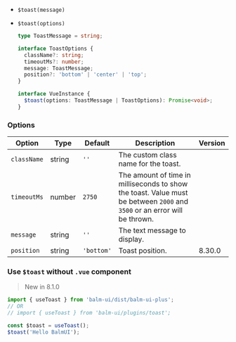 - `$toast(message)`
- `$toast(options)`

  ```ts
  type ToastMessage = string;

  interface ToastOptions {
    className?: string;
    timeoutMs?: number;
    message: ToastMessage;
    position?: 'bottom' | 'center' | 'top';
  }

  interface VueInstance {
    $toast(options: ToastMessage | ToastOptions): Promise<void>;
  }
  ```

### Options

| Option      | Type   | Default    | Description                                                                                                               | Version |
| ----------- | ------ | ---------- | ------------------------------------------------------------------------------------------------------------------------- | ------- |
| `className` | string | `''`       | The custom class name for the toast.                                                                                      |         |
| `timeoutMs` | number | `2750`     | The amount of time in milliseconds to show the toast. Value must be between `2000` and `3500` or an error will be thrown. |         |
| `message`   | string | `''`       | The text message to display.                                                                                              |         |
| `position`  | string | `'bottom'` | Toast position.                                                                                                           | 8.30.0  |

### Use `$toast` without `.vue` component

> New in 8.1.0

```js
import { useToast } from 'balm-ui/dist/balm-ui-plus';
// OR
// import { useToast } from 'balm-ui/plugins/toast';

const $toast = useToast();
$toast('Hello BalmUI');
```
